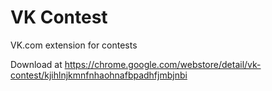 # VK Contest
VK.com extension for contests

Download at https://chrome.google.com/webstore/detail/vk-contest/kjihlnjkmnfnhaohnafbpadhfjmbjnbi
